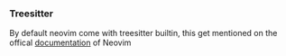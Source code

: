 <h3>Treesitter</h3>

By default neovim come with treesitter builtin, this get mentioned on the offical [documentation](https://neovim.io/doc/user/treesitter.html) of Neovim
